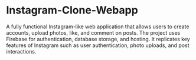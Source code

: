 # Instagram-Clone-Webapp
A fully functional Instagram-like web application that allows users to create accounts, upload photos, like, and comment on posts. The project uses Firebase for authentication, database storage, and hosting. It replicates key features of Instagram such as user authentication, photo uploads, and post interactions.
